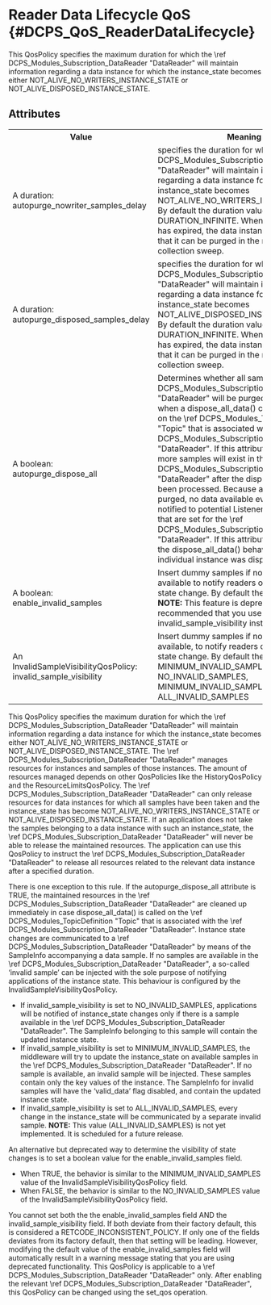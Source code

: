 Reader Data Lifecycle QoS              {#DCPS_QoS_ReaderDataLifecycle}
=========================

This QosPolicy specifies the maximum duration for which the \ref DCPS_Modules_Subscription_DataReader "DataReader" will
maintain information regarding a data instance for which the instance_state
becomes either NOT_ALIVE_NO_WRITERS_INSTANCE_STATE or NOT_ALIVE_DISPOSED_INSTANCE_STATE.

Attributes
----------
<table>
    <tr>
        <th>Value</th>
        <th>Meaning</th>
        <th>Concerns</th>
        <th>RxO</th>
        <th>Changeable</th>
    </tr>
    <tr>
        <td>
            A duration:<br/>
            autopurge_nowriter_samples_delay
        </td>
        <td>
            specifies the duration for which the \ref DCPS_Modules_Subscription_DataReader "DataReader" will maintain information regarding a data instance for which the instance_state becomes NOT_ALIVE_NO_WRITERS_INSTANCE_STATE. By default the duration value is DURATION_INFINITE. When the delay time has expired, the data instance is marked so that it can be purged in the next garbage collection sweep.
        </td>
        <td rowspan="5">\ref DCPS_Modules_Subscription_DataReader "DataReader"</td>
        <td rowspan="5">N/A</td>
        <td rowspan="5">Yes</td>
    </tr>
    <tr>
        <td>
            A duration:<br/>
            autopurge_disposed_samples_delay
        </td>
        <td>
            specifies the duration for which the \ref DCPS_Modules_Subscription_DataReader "DataReader" will maintain information regarding a data instance for which the instance_state becomes NOT_ALIVE_DISPOSED_INSTANCE_STATE. By default the duration value is DURATION_INFINITE. When the delay time has expired, the data instance is marked so that it can be purged in the next garbage collection sweep.
        </td>
    </tr>
    <tr>
        <td>
            A boolean:<br/>
            autopurge_dispose_all
        </td>
        <td>
            Determines whether all samples in the \ref DCPS_Modules_Subscription_DataReader "DataReader" will be purged automatically when a dispose_all_data() call is performed on the \ref DCPS_Modules_TopicDefinition "Topic" that is associated with the \ref DCPS_Modules_Subscription_DataReader "DataReader". If this attribute set to TRUE, no more samples will exist in the \ref DCPS_Modules_Subscription_DataReader "DataReader" after the dispose_all_data has been processed. Because all samples are purged, no data available events will be notified to potential Listeners or Conditions that are set for the \ref DCPS_Modules_Subscription_DataReader "DataReader". If this attribute is set to FALSE, the dispose_all_data() behaves as if each individual instance was disposed separately.
        </td>
    </tr>
    <tr>
        <td>
            A boolean:<br/>
            enable_invalid_samples
        </td>
        <td>
           Insert dummy samples if no data sample is available to notify readers of an instance state change. By default the value is TRUE. <br/><b>NOTE:</b> This feature is deprecated. It is recommended that you use invalid_sample_visibility instead
        </td>
    </tr>
    <tr>
        <td>
            An InvalidSampleVisibilityQosPolicy:<br/>
            invalid_sample_visibility
        </td>
        <td>
          Insert dummy samples if no data sample is available, to notify readers of an instance state change. By default the value is MINIMUM_INVALID_SAMPLES. Options are NO_INVALID_SAMPLES, MINIMUM_INVALID_SAMPLES, ALL_INVALID_SAMPLES
        </td>
    </tr>
</table>

This QosPolicy specifies the maximum duration for which the \ref DCPS_Modules_Subscription_DataReader "DataReader" will maintain information regarding a data instance for which the
instance_state becomes either NOT_ALIVE_NO_WRITERS_INSTANCE_STATE or NOT_ALIVE_DISPOSED_INSTANCE_STATE. The \ref DCPS_Modules_Subscription_DataReader "DataReader" manages resources
for instances and samples of those instances. The amount of resources managed
depends on other QosPolicies like the HistoryQosPolicy and the ResourceLimitsQosPolicy. The \ref DCPS_Modules_Subscription_DataReader "DataReader" can only release resources for data instances for which all samples have been taken and the instance_state has become NOT_ALIVE_NO_WRITERS_INSTANCE_STATE or NOT_ALIVE_DISPOSED_INSTANCE_STATE. If an application does not take the samples belonging to a data instance with such an instance_state, the \ref DCPS_Modules_Subscription_DataReader "DataReader" will never be able to release the maintained resources. The application can use this QosPolicy to instruct the \ref DCPS_Modules_Subscription_DataReader "DataReader" to release all resources related to the relevant data instance after a specified duration.


There is one exception to this rule. If the autopurge_dispose_all attribute is TRUE, the maintained resources in the \ref DCPS_Modules_Subscription_DataReader "DataReader" are cleaned up immediately in case dispose_all_data() is called on the \ref DCPS_Modules_TopicDefinition "Topic" that is associated with the \ref DCPS_Modules_Subscription_DataReader "DataReader". Instance state changes are communicated to a
\ref DCPS_Modules_Subscription_DataReader "DataReader" by means of the SampleInfo accompanying a data sample. If no samples are available in the \ref DCPS_Modules_Subscription_DataReader "DataReader", a so-called ‘invalid sample’ can be injected with the sole purpose of notifying applications of the instance state. This behaviour is configured by the InvalidSampleVisibilityQosPolicy.


- If invalid_sample_visibility is set to NO_INVALID_SAMPLES, applications will be notified of instance_state changes only if there is a sample
available in the \ref DCPS_Modules_Subscription_DataReader "DataReader". The SampleInfo belonging to this sample will contain the updated instance state.
- If invalid_sample_visibility is set to MINIMUM_INVALID_SAMPLES, the middleware will try to update the instance_state on available samples in the
\ref DCPS_Modules_Subscription_DataReader "DataReader". If no sample is available, an invalid sample will be injected. These samples contain only the key values of the instance. The SampleInfo for invalid samples will have the ‘valid_data’ flag disabled, and contain the updated instance state.
- If invalid_sample_visibility is set to ALL_INVALID_SAMPLES, every change in the instance_state will be communicated by a separate invalid sample.
**NOTE:** This value (ALL_INVALID_SAMPLES) is not yet implemented. It is scheduled for a future release.


An alternative but deprecated way to determine the visibility of state changes is to set a boolean value for the enable_invalid_samples field.
- When TRUE, the behavior is similar to the MINIMUM_INVALID_SAMPLES value of the InvalidSampleVisibilityQosPolicy field.
- When FALSE, the behavior is similar to the NO_INVALID_SAMPLES value of the InvalidSampleVisibilityQosPolicy field.


You cannot set both the the enable_invalid_samples field AND the invalid_sample_visibility field. If both deviate from their factory default, this is considered a RETCODE_INCONSISTENT_POLICY. If only one of the fields deviates from its factory default, then that setting will be leading. However, modifying the default value of the enable_invalid_samples field will automatically result in a warning message stating that you are using deprecated functionality. This QosPolicy is applicable to a \ref DCPS_Modules_Subscription_DataReader "DataReader" only. After enabling the relevant \ref DCPS_Modules_Subscription_DataReader "DataReader", this QosPolicy can be changed using the set_qos operation.

